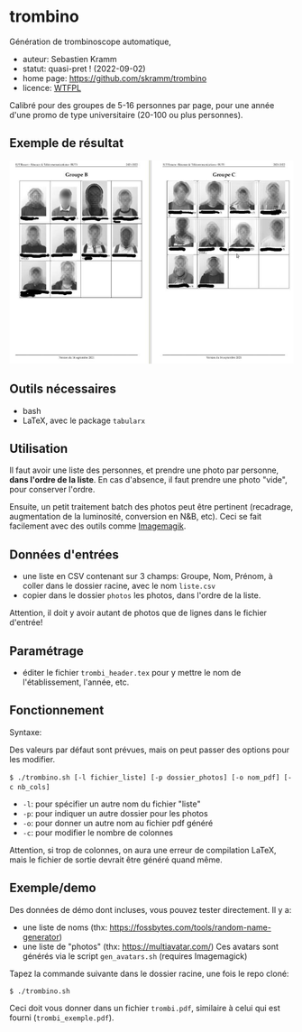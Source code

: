 # trombino
Génération de trombinoscope automatique,

* auteur: Sebastien Kramm
* statut: quasi-pret ! (2022-09-02)
* home page: https://github.com/skramm/trombino
* licence: [WTFPL](https://en.wikipedia.org/wiki/WTFPL)

Calibré pour des groupes de 5-16 personnes par page, pour une année d'une promo de type universitaire (20-100 ou plus personnes).


## Exemple de résultat

![exemple](trombi_1_800.jpg)


## Outils nécessaires
* bash
* LaTeX, avec le package `tabularx`

## Utilisation

Il faut avoir une liste des personnes, et prendre une photo par personne, **dans l'ordre de la liste**.
En cas d'absence, il faut prendre une photo "vide", pour conserver l'ordre.

Ensuite, un petit traitement batch des photos peut être pertinent (recadrage, augmentation de la luminosité, conversion en N&B, etc).
Ceci se fait facilement avec des outils comme [Imagemagik](https://imagemagick.org/).


## Données d'entrées
* une liste en CSV contenant sur 3 champs: Groupe, Nom, Prénom, à coller dans le dossier racine, avec le nom `liste.csv`
* copier dans le dossier `photos` les photos, dans l'ordre de la liste.

Attention, il doit y avoir autant de photos que de lignes dans le fichier d'entrée!

## Paramétrage
* éditer le fichier `trombi_header.tex` pour y mettre le nom de l'établissement, l'année, etc.

## Fonctionnement

Syntaxe:

Des valeurs par défaut sont prévues, mais on peut passer des options pour les modifier.

`$ ./trombino.sh [-l fichier_liste] [-p dossier_photos] [-o nom_pdf] [-c nb_cols]`

* `-l`: pour spécifier un autre nom du fichier "liste"
* `-p`: pour indiquer un autre dossier pour les photos
* `-o`: pour donner un autre nom au fichier pdf généré
* `-c`: pour  modifier le nombre de colonnes
 
Attention, si trop de colonnes, on aura une erreur de compilation LaTeX, mais le fichier de sortie devrait être généré quand même.

## Exemple/demo

Des données de démo dont incluses, vous pouvez tester directement.
Il y a:

* une liste de noms (thx: https://fossbytes.com/tools/random-name-generator)
* une liste de "photos" (thx: https://multiavatar.com/)
Ces avatars sont générés via le script `gen_avatars.sh` (requires Imagemagick)

Tapez la commande suivante dans le dossier racine, une fois le repo cloné:
```
$ ./trombino.sh
```
Ceci doit vous donner dans un fichier `trombi.pdf`, similaire à celui qui est fourni (`trombi_exemple.pdf`).


